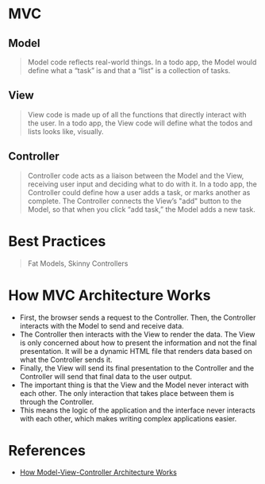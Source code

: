 # MVC

## Model

> Model code reflects real-world things. In a todo app, the Model would define what a “task” is and that a “list” is a collection of tasks.

## View

> View code is made up of all the functions that directly interact with the user. In a todo app, the View code will define what the todos and lists looks like, visually.

## Controller

> Controller code acts as a liaison between the Model and the View, receiving user input and deciding what to do with it. In a todo app, the Controller could define how a user adds a task, or marks another as complete. The Controller connects the View’s "add" button to the Model, so that when you click “add task,” the Model adds a new task.

# Best Practices

> Fat Models, Skinny Controllers

# How MVC Architecture Works

* First, the browser sends a request to the Controller. Then, the Controller interacts with the Model to send and receive data.
* The Controller then interacts with the View to render the data. The View is only concerned about how to present the information and not the final presentation. It will be a dynamic HTML file that renders data based on what the Controller sends it.
* Finally, the View will send its final presentation to the Controller and the Controller will send that final data to the user output.
* The important thing is that the View and the Model never interact with each other. The only interaction that takes place between them is through the Controller.
* This means the logic of the application and the interface never interacts with each other, which makes writing complex applications easier.

# References
* [How Model-View-Controller Architecture Works](https://www.freecodecamp.org/news/model-view-architecture/)